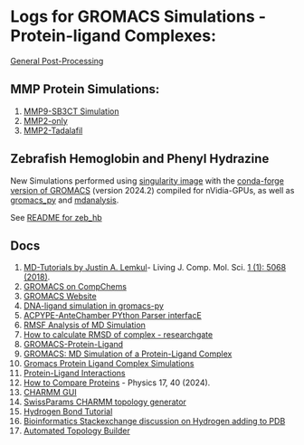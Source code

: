 # Logs for GROMACS Simulations - Protein-ligand Complexes:

 [General Post-Processing](pp_all.ipynb)

## MMP Protein Simulations: 
 
1. [MMP9-SB3CT Simulation](MMP9_SB3CT_20241209)
2. [MMP2-only](MMP2_Tadalafil/mmp2_only.ipynb)
3. [MMP2-Tadalafil](MMP2_Tadalafil/complex_mmp2_and_tdl.ipynb)

## Zebrafish Hemoglobin and Phenyl Hydrazine

New Simulations performed using [singularity image](zeb_hb/config/gromacs_2024.2-GPU.def) with the [conda-forge version of GROMACS](https://anaconda.org/conda-forge/gromacs) (version 2024.2) compiled for nVidia-GPUs, as well as [gromacs_py](https://gromacs-py.readthedocs.io/en/latest/index.html)
 and [mdanalysis](https://www.mdanalysis.org/).
 
See [README for zeb_hb](zeb_hb/README.md)

## Docs

1. [MD-Tutorials by Justin A. Lemkul](http://www.mdtutorials.com/)- Living J. Comp. Mol. Sci. [1 (1): 5068 (2018)](https://doi.org/10.33011/livecoms.1.1.5068).
2. [GROMACS on CompChems](https://www.compchems.com/categories/gromacs/)
3. [GROMACS Website](https://www.gromacs.org/about.html)
4. [DNA-ligand simulation in gromacs-py](https://gromacs-py.readthedocs.io/en/latest/notebook/01_dna_ligand_ambertools.html)
5. [ACPYPE-AnteChamber PYthon Parser interfacE
](https://alanwilter.github.io/acpype/)
6. [RMSF Analysis of MD Simulation](https://gromacs.bioexcel.eu/t/rmsf-analysis-of-protein-ligand-md-simulation/4919/4)
7. [How to calculate RMSD of complex - researchgate](https://www.researchgate.net/post/how_to_calculated_RMSD_of_protein-ligand_complex_in_gromacs)
8. [GROMACS-Protein-Ligand](https://github.com/DweipayanG/GROMACS-Protein-Ligand/blob/main/Gromacs%20Codes)
9. [GROMACS: MD Simulation of a Protein-Ligand Complex](https://angeloraymondrossi.github.io/workshop/charmm-gromacs-small-organic-molecules-new.html)
10. [Gromacs Protein Ligand Complex Simulations](https://github.com/leelasd/ligpargen/wiki/Gromacs-Protein-Ligand-Complex-Simulations)
11. [Protein-Ligand Interactions](https://projects.volkamerlab.org/teachopencadd/talktorials/T016_protein_ligand_interactions.html)
12. [How to Compare Proteins](https://physics.aps.org/articles/v17/40) - Physics 17, 40 (2024). 
13. [CHARMM GUI](https://charmm-gui.org/)
14. [SwissParams CHARMM topology generator](http://swissparam.ch/howto_gromacs.php)
15. [Hydrogen Bond Tutorial](https://ouchidekaiseki.com/en/hydrogenbond.php)
16. [Bioinformatics Stackexchange discussion on Hydrogen adding to PDB](https://bioinformatics.stackexchange.com/questions/17916/how-can-i-programmatically-add-hydrogen-to-a-pdb-structure-using-biopython)
17. [Automated Topology Builder](https://atb.uq.edu.au/)
